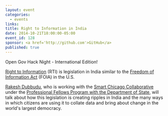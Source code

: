 ```yaml
---
layout: event
categories: 
  - events
links:
title: Right to Information in India
date: 2014-10-21T18:00:00-05:00
event_id: 128
sponsor: <a href='http://github.com'>GitHub</a>
published: true
---
```


Open Gov Hack Night - International Edition!

[Right to Information](http://en.wikipedia.org/wiki/Right_to_Information_Act) (RTI) is legislation in India similar to the [Freedom of Information Act](http://en.wikipedia.org/wiki/Freedom_of_Information_Act_%28United_States%29) (FOIA) in the U.S.

[Rakesh Dubbudu](http://in.linkedin.com/pub/rakesh-reddy-dubbudu/19/409/238), who is working with the [Smart Chicago Collaborative](http://www.smartchicagocollaborative.org/) under the [Professional Fellows Program with the Department of State](http://eca.state.gov/program/professional-fellows-program), will talk about how this legislation is creating ripples in India and the many ways in which citizens are using it to collate data and bring about change in the world's largest democracy.